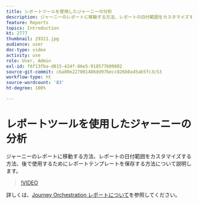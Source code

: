```yaml
---
title: レポートツールを使用したジャーニーの分析
description: ジャーニーのレポートに移動する方法、レポートの日付範囲をカスタマイズする方法、後で使用するためにレポートテンプレートを保存する方法について説明します。
feature: Reports
topics: Introduction
kt: 2777
thumbnail: 29321.jpg
audience: user
doc-type: video
activity: use
role: User, Admin
exl-id: f6f13fba-d815-424f-86e5-918577609882
source-git-commit: cba80e227001486dd97becc826b0a45ab5fc3c53
workflow-type: ht
source-wordcount: '83'
ht-degree: 100%

---
```


# レポートツールを使用したジャーニーの分析

ジャーニーのレポートに移動する方法、レポートの日付範囲をカスタマイズする方法、後で使用するためにレポートテンプレートを保存する方法について説明します。

>[!VIDEO](https://video.tv.adobe.com/v/29321?quality=12&learn=on)

詳しくは、[Journey Orchestration レポートについて](https://experienceleague.adobe.com/docs/journeys/using/journey-reports/about-journey-reports.html?lang=ja)を参照してください。
